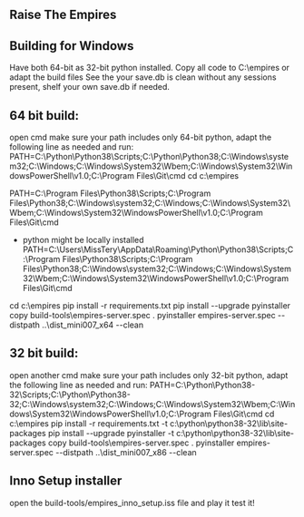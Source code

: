 ## Raise The Empires


## Building for Windows
Have both 64-bit as 32-bit python installed.
Copy all code to C:\empires or adapt the build files
See the your save.db is clean without any sessions present, shelf your own save.db if needed.

## 64 bit build:
open cmd
make sure your path includes only 64-bit python, adapt the following line as needed and run:
PATH=C:\Python\Python38\Scripts\;C:\Python\Python38\;C:\Windows\system32;C:\Windows;C:\Windows\System32\Wbem;C:\Windows\System32\WindowsPowerShell\v1.0\;C:\Program Files\Git\cmd
cd c:\empires


PATH=C:\Program Files\Python38\Scripts\;C:\Program Files\Python38\;C:\Windows\system32;C:\Windows;C:\Windows\System32\Wbem;C:\Windows\System32\WindowsPowerShell\v1.0\;C:\Program Files\Git\cmd
- python might be locally installed
PATH=C:\Users\MissTery\AppData\Roaming\Python\Python38\Scripts;C:\Program Files\Python38\Scripts\;C:\Program Files\Python38\;C:\Windows\system32;C:\Windows;C:\Windows\System32\Wbem;C:\Windows\System32\WindowsPowerShell\v1.0\;C:\Program Files\Git\cmd

cd c:\empires
pip install -r requirements.txt
pip install --upgrade pyinstaller
copy build-tools\empires-server.spec . 
pyinstaller empires-server.spec --distpath ..\dist_mini007_x64 --clean

## 32 bit build:
open another cmd
make sure your path includes only 32-bit python, adapt the following line as needed and run:
PATH=C:\Python\Python38-32\Scripts\;C:\Python\Python38-32\;C:\Windows\system32;C:\Windows;C:\Windows\System32\Wbem;C:\Windows\System32\WindowsPowerShell\v1.0\;C:\Program Files\Git\cmd
cd c:\empires
pip install -r requirements.txt  -t c:\python\python38-32\lib\site-packages
pip install --upgrade pyinstaller  -t c:\python\python38-32\lib\site-packages
copy build-tools\empires-server.spec .
pyinstaller empires-server.spec --distpath ..\dist_mini007_x86 --clean

## Inno Setup installer
open the build-tools/empires_inno_setup.iss file and play it
test it!




